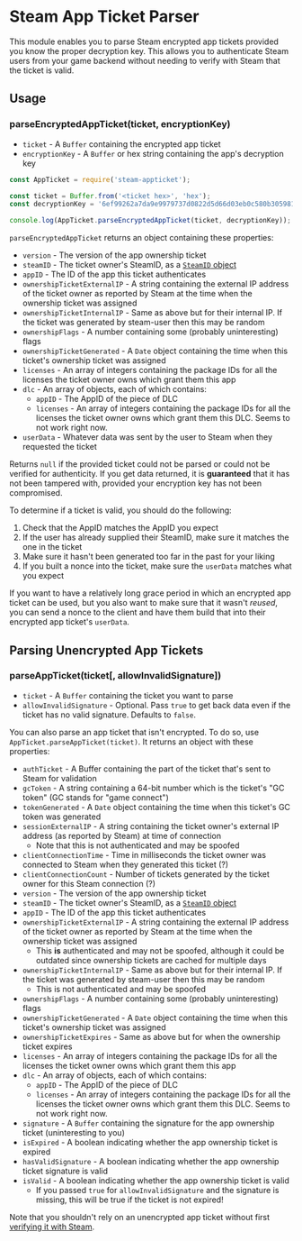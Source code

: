 # Steam App Ticket Parser

This module enables you to parse Steam encrypted app tickets provided you know the proper decryption key. This allows you
to authenticate Steam users from your game backend without needing to verify with Steam that the ticket is valid.

## Usage

### parseEncryptedAppTicket(ticket, encryptionKey)
- `ticket` - A `Buffer` containing the encrypted app ticket
- `encryptionKey` - A `Buffer` or hex string containing the app's decryption key

```js
const AppTicket = require('steam-appticket');

const ticket = Buffer.from('<ticket hex>', 'hex');
const decryptionKey = '6ef99262a7da9e9979737d0822d5d66d03eb0c580b305981a505648b3e21b12e';

console.log(AppTicket.parseEncryptedAppTicket(ticket, decryptionKey));
```

`parseEncryptedAppTicket` returns an object containing these properties:

- `version` - The version of the app ownership ticket
- `steamID` - The ticket owner's SteamID, as a [`SteamID` object](https://www.npmjs.com/package/steamid)
- `appID` - The ID of the app this ticket authenticates
- `ownershipTicketExternalIP` - A string containing the external IP address of the ticket owner as reported by Steam at the time when the ownership ticket was assigned
- `ownershipTicketInternalIP` - Same as above but for their internal IP. If the ticket was generated by steam-user then this may be random
- `ownershipFlags` - A number containing some (probably uninteresting) flags
- `ownershipTicketGenerated` - A `Date` object containing the time when this ticket's ownership ticket was assigned
- `licenses` - An array of integers containing the package IDs for all the licenses the ticket owner owns which grant them this app
- `dlc` - An array of objects, each of which contains:
	- `appID` - The AppID of the piece of DLC
	- `licenses` - An array of integers containing the package IDs for all the licenses the ticket owner owns which grant them this DLC. Seems to not work right now.
- `userData` - Whatever data was sent by the user to Steam when they requested the ticket

Returns `null` if the provided ticket could not be parsed or could not be verified for authenticity. If you get data
returned, it is **guaranteed** that it has not been tampered with, provided your encryption key has not been compromised.

To determine if a ticket is valid, you should do the following:

1. Check that the AppID matches the AppID you expect
2. If the user has already supplied their SteamID, make sure it matches the one in the ticket
3. Make sure it hasn't been generated too far in the past for your liking
4. If you built a nonce into the ticket, make sure the `userData` matches what you expect 

If you want to have a relatively long grace period in which an encrypted app ticket can be used, but you also want to
make sure that it wasn't *reused*, you can send a nonce to the client and have them build that into their encrypted app
ticket's `userData`.

## Parsing Unencrypted App Tickets

### parseAppTicket(ticket[, allowInvalidSignature])
- `ticket` - A `Buffer` containing the ticket you want to parse
- `allowInvalidSignature` - Optional. Pass `true` to get back data even if the ticket has no valid signature. Defaults to `false`.

You can also parse an app ticket that isn't encrypted. To do so, use `AppTicket.parseAppTicket(ticket)`. It returns
an object with these properties:

- `authTicket` - A Buffer containing the part of the ticket that's sent to Steam for validation
- `gcToken` - A string containing a 64-bit number which is the ticket's "GC token" (GC stands for "game connect")
- `tokenGenerated` - A `Date` object containing the time when this ticket's GC token was generated
- `sessionExternalIP` - A string containing the ticket owner's external IP address (as reported by Steam) at time of connection
    - Note that this is not authenticated and may be spoofed
- `clientConnectionTime` - Time in milliseconds the ticket owner was connected to Steam when they generated this ticket (?)
- `clientConnectionCount` - Number of tickets generated by the ticket owner for this Steam connection (?)
- `version` - The version of the app ownership ticket
- `steamID` - The ticket owner's SteamID, as a [`SteamID` object](https://www.npmjs.com/package/steamid)
- `appID` - The ID of the app this ticket authenticates
- `ownershipTicketExternalIP` - A string containing the external IP address of the ticket owner as reported by Steam at the time when the ownership ticket was assigned
    - This **is** authenticated and may not be spoofed, although it could be outdated since ownership tickets are cached for multiple days
- `ownershipTicketInternalIP` - Same as above but for their internal IP. If the ticket was generated by steam-user then this may be random
    - This is not authenticated and may be spoofed
- `ownershipFlags` - A number containing some (probably uninteresting) flags
- `ownershipTicketGenerated` - A `Date` object containing the time when this ticket's ownership ticket was assigned
- `ownershipTicketExpires` - Same as above but for when the ownership ticket expires
- `licenses` - An array of integers containing the package IDs for all the licenses the ticket owner owns which grant them this app
- `dlc` - An array of objects, each of which contains:
	- `appID` - The AppID of the piece of DLC
	- `licenses` - An array of integers containing the package IDs for all the licenses the ticket owner owns which grant them this DLC. Seems to not work right now.
- `signature` - A `Buffer` containing the signature for the app ownership ticket (uninteresting to you)
- `isExpired` - A boolean indicating whether the app ownership ticket is expired
- `hasValidSignature` - A boolean indicating whether the app ownership ticket signature is valid
- `isValid` - A boolean indicating whether the app ownership ticket is valid
	- If you passed `true` for `allowInvalidSignature` and the signature is missing, this will be true if the ticket is not expired!

Note that you shouldn't rely on an unencrypted app ticket without first
[verifying it with Steam](https://partner.steamgames.com/doc/webapi/ISteamUserAuth#AuthenticateUserTicket).
